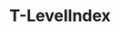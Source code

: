 ---
layout: page
title: T-LevelIndex
description: "T-LevelIndex: Towards Efficient Query Processing in Continuous Preference Space"
img: assets/img/publication_preview/levelIndex.JPG
redirect: https://doi.org/10.1145/3514221.3526182
importance: 2
category: published
---